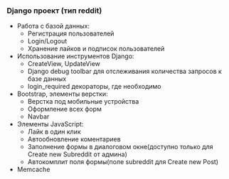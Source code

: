 ### Django проект (тип reddit)

- Работа с базой данных:
  - Регистрация пользователей
  - Login/Logout
  - Хранение лайков и подписок пользователей
- Иcпользование инструментов Django:
  - CreateView, UpdateView
  - Django debug toolbar для отслеживания количества запросов к базе данных
  - login_required декораторы, где необходимо
- Bootstrap, элементы верстки:
  - Верстка под мобильные устройства
  - Оформление всех форм
  - Navbar
- Элементы JavaScript:
  - Лайк в один клик
  - Автообновление коментариев
  - Заполнение формы в диалоговом окне(доступно только для Create new Subreddit от админа)
  - Автокомплит поля формы(поле subreddit для Create new Post)
- Memcache
